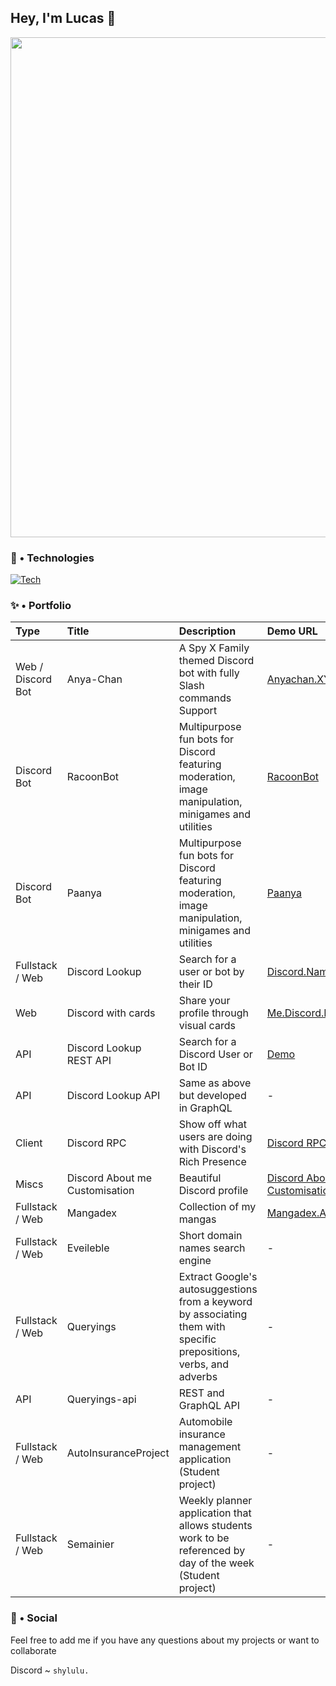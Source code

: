 ## Hey, I'm Lucas 👋

<p align="center">
  <img width="800" src="https://repository-images.githubusercontent.com/302617083/fb5cbc00-0a67-11eb-9c37-3f829f3f7382">
</p>

### 🔧 • Technologies

[![Tech](https://skillicons.dev/icons?i=html,css,js,ts,java,bootstrap,tailwind,nodejs,react,vue,nextjs,spring,graphql,mysql,postgres,mongodb,docker,bash,npm,yarn,idea,vscode)](https://skillicons.dev)

### ✨ • Portfolio

| Type   |      Title      |  Description | Demo URL |
|:----------|:-------------|:------|:------|
| Web / Discord Bot |  Anya-Chan |  A Spy X Family themed Discord bot with fully Slash commands Support | [Anyachan.XYZ](https://anyachan.xyz/) |
| Discord Bot | RacoonBot | Multipurpose fun bots for Discord featuring moderation, image manipulation, minigames and utilities | [RacoonBot](https://top.gg/bot/734426328002068481) |
| Discord Bot | Paanya | Multipurpose fun bots for Discord featuring moderation, image manipulation, minigames and utilities | [Paanya](https://top.gg/bot/829230505123119164) |
| Fullstack / Web | Discord Lookup | Search for a user or bot by their ID | [Discord.Name](https://discord.name/) |
| Web | Discord with cards | Share your profile through visual cards | [Me.Discord.Name](https://me.discord.name/<your-user-id>) |
| API | Discord Lookup REST API | Search for a Discord User or Bot ID | [Demo](https://discord-lookup-rest-api.deeploy.ing/api-docs/) |
| API | Discord Lookup API  | Same as above but developed in GraphQL | - |
| Client | Discord RPC | Show off what users are doing with Discord's Rich Presence | [Discord RPC](https://github.com/Heyimlulu/Discord-Rich-Presence) |
| Miscs | Discord About me Customisation | Beautiful Discord profile | [Discord About Me Customisation](https://github.com/Heyimlulu/Discord-About-Me-Customisation) |
| Fullstack / Web | Mangadex | Collection of my mangas | [Mangadex.App.Deeploy.Ing](https://mangadex.app.deeploy.ing/) |
| Fullstack / Web | Eveileble | Short domain names search engine | - |
| Fullstack / Web | Queryings | Extract Google's autosuggestions from a keyword by associating them with specific prepositions, verbs, and adverbs | - |
| API | Queryings-api | REST and GraphQL API | - |
| Fullstack / Web | AutoInsuranceProject | Automobile insurance management application (Student project) | - |
| Fullstack / Web | Semainier | Weekly planner application that allows students work to be referenced by day of the week (Student project) | - |

### 💬 • Social

Feel free to add me if you have any questions about my projects or want to collaborate

Discord ~ `shylulu.`

